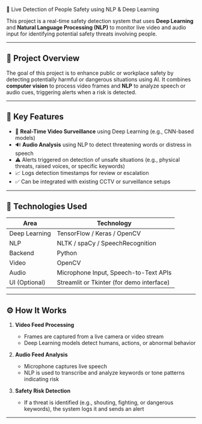 🧠 Live Detection of People Safety using NLP & Deep Learning

This project is a real-time safety detection system that uses **Deep Learning** and **Natural Language Processing (NLP)** to monitor live video and audio input for identifying potential safety threats involving people.

---

## 📌 Project Overview

The goal of this project is to enhance public or workplace safety by detecting potentially harmful or dangerous situations using AI. It combines **computer vision** to process video frames and **NLP** to analyze speech or audio cues, triggering alerts when a risk is detected.

---

## 🎯 Key Features

- 🎥 **Real-Time Video Surveillance** using Deep Learning (e.g., CNN-based models)
- 🔊 **Audio Analysis** using NLP to detect threatening words or distress in speech
- ⚠️ Alerts triggered on detection of unsafe situations (e.g., physical threats, raised voices, or specific keywords)
- 📈 Logs detection timestamps for review or escalation
- ✅ Can be integrated with existing CCTV or surveillance setups

---

## 🧠 Technologies Used

| Area | Technology |
|------|------------|
| Deep Learning | TensorFlow / Keras / OpenCV |
| NLP | NLTK / spaCy / SpeechRecognition |
| Backend | Python |
| Video | OpenCV |
| Audio | Microphone Input, Speech-to-Text APIs |
| UI (Optional) | Streamlit or Tkinter (for demo interface) |

---

## ⚙️ How It Works

1. **Video Feed Processing**  
   - Frames are captured from a live camera or video stream  
   - Deep Learning models detect humans, actions, or abnormal behavior

2. **Audio Feed Analysis**  
   - Microphone captures live speech  
   - NLP is used to transcribe and analyze keywords or tone patterns indicating risk

3. **Safety Risk Detection**  
   - If a threat is identified (e.g., shouting, fighting, or dangerous keywords), the system logs it and sends an alert

---
